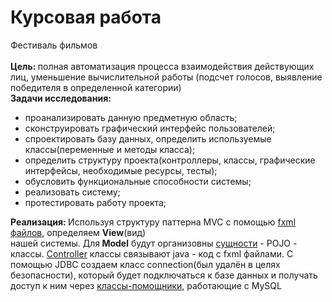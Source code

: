 <h1>Курсовая работа</h1>
Фестиваль фильмов
</br>
</br>
<b>Цель: </b>полная автоматизация процесса взаимодействия действующих лиц, уменьшение вычислительной
работы (подсчет голосов, выявление победителя в определенной категории)
</br>
<b>Задачи исследования:</b>
</br>
<ul>
  <li>проанализировать данную предметную область;</li>
  <li>сконструировать графический интерфейс пользователей;</li>
  <li>спроектировать базу данных, определить используемые классы(переменные и методы класса);</li>
  <li>определить структуру проекта(контроллеры, классы, графические интерфейсы, необходимые ресурсы, тесты);</li>
  <li>обусловить функциональные способности системы;</li>
  <li>реализовать систему;</li>
  <li>протестировать работу проекта;</li>
</ul>
<b>Реализация: </b> Используя структуру паттерна MVC с помощью <a href = "https://github.com/Skiteri/cinema_festival/tree/master/src/main/resources/FXML"> fxml файлов</a>, определяем <b>View</b>(вид) </br>нашей системы. 
Для<b> Model</b> будут организовны
<a href = "https://github.com/Skiteri/cinema_festival/tree/master/src/main/java/com/cursovaya/objects"> сущности</a> - POJO - классы.
<a href = "https://github.com/Skiteri/cinema_festival/tree/master/src/main/java/com/cursovaya/controllers"> Controller</a> классы связывают java - код с fxml файлами. C помощью JDBC создаем класс connection(был удалён в целях безопасности), который будет подключаться к базе данных и получать доступ к ним через <a href = https://github.com/Skiteri/cinema_festival/tree/master/src/main/java/com/cursovaya/helpler">классы-помощники</a>, работающие c MySQL
